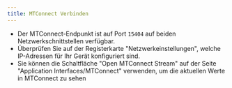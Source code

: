 ```yaml
---
title: MTConnect Verbinden
---
```


- Der MTConnect-Endpunkt ist auf Port `15404` auf beiden Netzwerkschnittstellen verfügbar.
- Überprüfen Sie auf der Registerkarte "Netzwerkeinstellungen", welche IP-Adressen für Ihr Gerät konfiguriert sind.
- Sie können die Schaltfläche "Open MTConnect Stream" auf der Seite "Application Interfaces/MTConnect" verwenden, um die aktuellen Werte in MTConnect zu sehen
